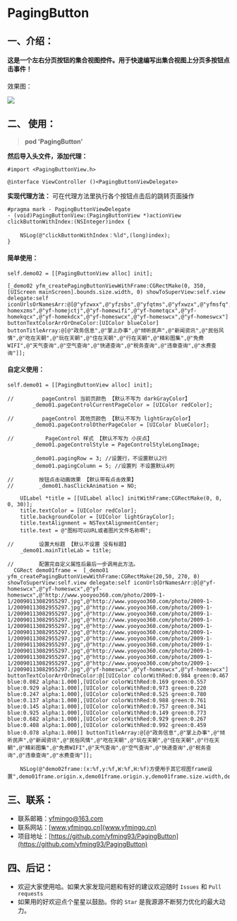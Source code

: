 # PagingButton

## 一、介绍：
#### 这是一个左右分页按钮的集合视图控件。用于快速编写出集合视图上分页多按钮点击事件！

效果图：<br>

![](https://ws1.sinaimg.cn/mw690/cb81ffe8gy1fht8em8hldg20ag0lbdqf.gif)

## 二、 使用：

> **pod 'PagingButton'**

**然后导入头文件，添加代理：**

    #import <PagingButtonView.h>
    
    @interface ViewController ()<PagingButtonViewDelegate>

**实现代理方法：**
可在代理方法里执行各个按钮点击后的跳转页面操作

    #pragma mark - PagingButtonViewDelegate
    - (void)PagingButtonView:(PagingButtonView *)actionView clickButtonWithIndex:(NSInteger)index {
        
        NSLog(@"clickButtonWithIndex：%ld",(long)index);
    }

#### 简单使用： 

    self.demo02 = [[PagingButtonView alloc] init];
    
    [_demo02 yfm_createPagingButtonViewWithFrame:CGRectMake(0, 350, [UIScreen mainScreen].bounds.size.width, 0) showToSuperView:self.view delegate:self iconUrlsOrNamesArr:@[@"yfzwxx",@"yfzsbs",@"yfqtms",@"yfxwzx",@"yfmsfq",@"yfczms",@"yfwzms",@"yfzzms",@"yf-homexzms",@"yf-homejctj",@"yf-homewifi",@"yf-hometqcx",@"yf-homekqcx",@"yf-homekdcx",@"yf-homeswcx",@"yf-homeswcx",@"yf-homeswcx"] buttonTextColorArrOrOneColor:[UIColor blueColor] buttonTitleArray:@[@"政务信息",@"掌上办事",@"倾听民声",@"新闻资讯",@"民俗风情",@"吃在天朝",@"玩在天朝",@"住在天朝",@"行在天朝",@"精彩图集",@"免费WIFI",@"天气查询",@"空气查询",@"快递查询",@"税务查询",@"违章查询",@"水费查询"]];


#### 自定义使用：


    self.demo01 = [[PagingButtonView alloc] init];
    
    //         pageControl 当前页颜色 【默认不写为 darkGrayColor】
            _demo01.pageControlCurrentPageColor = [UIColor redColor];
    
    //         pageControl 其他页颜色 【默认不写为 lightGrayColor】
            _demo01.pageControlOtherPageColor = [UIColor blueColor];
    
    //          PageControl 样式 【默认不写为 小灰点】
            _demo01.pageControlStyle = PageControlStyleLongImage;
    
            _demo01.pagingRow = 3; //设置行，不设置默认2行
            _demo01.pagingColumn = 5; //设置列 不设置默认4列
        
    //        按钮点击动画效果 【默认带有点击效果】
    //        _demo01.hasClickAnimation = NO;
    
        UILabel *title = [[UILabel alloc] initWithFrame:CGRectMake(0, 0, 0, 30)];
        title.textColor = [UIColor redColor];
        title.backgroundColor = [UIColor lightGrayColor];
        title.textAlignment = NSTextAlignmentCenter;
        title.text = @"图标可以URL或者图片文件名称啊";
        
    //        设置大标题 【默认不设置 没有标题】
        _demo01.mainTitleLab = title;
    
    //        配置完自定义属性后最后一步调用此方法。 
      CGRect demo01frame =  [_demo01 yfm_createPagingButtonViewWithFrame:CGRectMake(20,50, 270, 0)  showToSuperView:self.view delegate:self iconUrlsOrNamesArr:@[@"yf-homeswcx",@"yf-homeswcx",@"yf-homeswcx",@"http://www.yooyoo360.com/photo/2009-1-1/20090113082955297.jpg",@"http://www.yooyoo360.com/photo/2009-1-1/20090113082955297.jpg",@"http://www.yooyoo360.com/photo/2009-1-1/20090113082955297.jpg",@"http://www.yooyoo360.com/photo/2009-1-1/20090113082955297.jpg",@"http://www.yooyoo360.com/photo/2009-1-1/20090113082955297.jpg",@"http://www.yooyoo360.com/photo/2009-1-1/20090113082955297.jpg",@"http://www.yooyoo360.com/photo/2009-1-1/20090113082955297.jpg",@"http://www.yooyoo360.com/photo/2009-1-1/20090113082955297.jpg",@"http://www.yooyoo360.com/photo/2009-1-1/20090113082955297.jpg",@"http://www.yooyoo360.com/photo/2009-1-1/20090113082955297.jpg",@"http://www.yooyoo360.com/photo/2009-1-1/20090113082955297.jpg",@"http://www.yooyoo360.com/photo/2009-1-1/20090113082955297.jpg",@"yf-homeswcx",@"yf-homeswcx",@"yf-homeswcx"] buttonTextColorArrOrOneColor:@[[UIColor colorWithRed:0.984 green:0.467 blue:0.082 alpha:1.000],[UIColor colorWithRed:0.169 green:0.557 blue:0.929 alpha:1.000],[UIColor colorWithRed:0.973 green:0.220 blue:0.247 alpha:1.000],[UIColor colorWithRed:0.525 green:0.780 blue:0.137 alpha:1.000],[UIColor colorWithRed:0.988 green:0.761 blue:0.145 alpha:1.000],[UIColor colorWithRed:0.757 green:0.341 blue:0.925 alpha:1.000],[UIColor colorWithRed:0.149 green:0.773 blue:0.682 alpha:1.000],[UIColor colorWithRed:0.929 green:0.267 blue:0.408 alpha:1.000],[UIColor colorWithRed:0.992 green:0.459 blue:0.078 alpha:1.000]] buttonTitleArray:@[@"政务信息",@"掌上办事",@"倾听民声",@"新闻资讯",@"民俗风情",@"吃在天朝",@"玩在天朝",@"住在天朝",@"行在天朝",@"精彩图集",@"免费WIFI",@"天气查询",@"空气查询",@"快递查询",@"税务查询",@"违章查询",@"水费查询"]];
        
        NSLog(@"demo02frame:(x:%f,y:%f,W:%f,H:%f)方便用于其它视图frame设置",demo01frame.origin.x,demo01frame.origin.y,demo01frame.size.width,demo01frame.size.height);


## 三、联系：
- 联系邮箱：yfmingo@163.com
- 联系网站：[www.yfmingo.cn](www.yfmingo.cn)
- 项目地址：[https://github.com/yfming93/PagingButton](https://github.com/yfming93/PagingButton)

## 四、后记：
- 欢迎大家使用哈。如果大家发现问题和有好的建议欢迎随时  `Issues` 和 `Pull requests`
- 如果用的好欢迎点个星星以鼓励。你的 `Star`  是我源源不断努力优化的最大动力。




